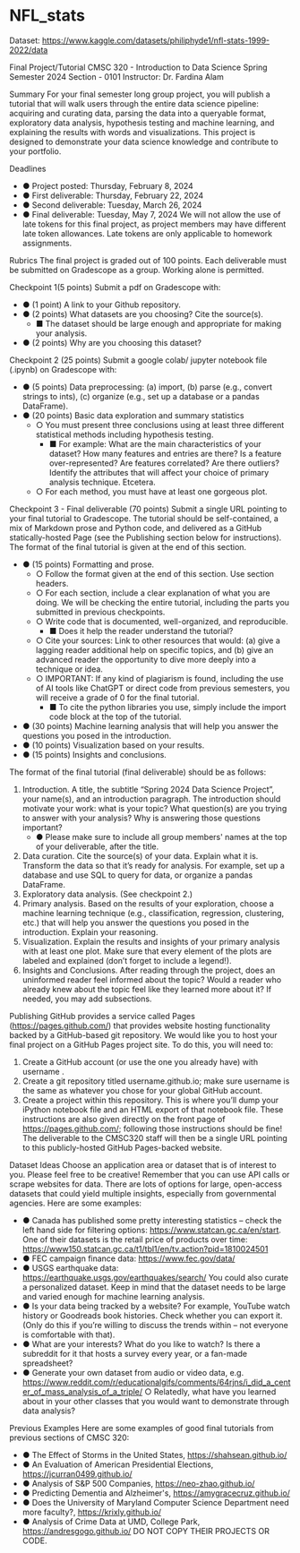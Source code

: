 # NFL_stats

Dataset: https://www.kaggle.com/datasets/philiphyde1/nfl-stats-1999-2022/data

Final Project/Tutorial
CMSC 320 - Introduction to Data Science
Spring Semester 2024
Section - 0101
Instructor: Dr. Fardina Alam

Summary
For your final semester long group project, you will publish a tutorial that will walk users through the entire data science pipeline: acquiring and curating data, parsing the data into a queryable format, exploratory data analysis, hypothesis testing and machine learning, and explaining the results with words and visualizations. This project is designed to demonstrate your data science knowledge and contribute to your portfolio.

Deadlines
* ● Project posted: Thursday, February 8, 2024
* ● First deliverable: Thursday, February 22, 2024
* ● Second deliverable: Tuesday, March 26, 2024
* ● Final deliverable: Tuesday, May 7, 2024
We will not allow the use of late tokens for this final project, as project members may have different late token allowances. Late tokens are only applicable to homework assignments.

Rubrics
The final project is graded out of 100 points.
Each deliverable must be submitted on Gradescope as a group. Working alone is permitted.

Checkpoint 1(5 points)
Submit a pdf on Gradescope with:
* ● (1 point) A link to your Github repository.
* ● (2 points) What datasets are you choosing? Cite the source(s).
    * ■ The dataset should be large enough and appropriate for making your analysis.
* ● (2 points) Why are you choosing this dataset?

Checkpoint 2 (25 points)
Submit a google colab/ jupyter notebook file (.ipynb) on Gradescope with:
* ● (5 points) Data preprocessing: (a) import, (b) parse (e.g., convert strings to ints), (c) organize (e.g., set up a database or a pandas DataFrame).
* ● (20 points) Basic data exploration and summary statistics
    * ○ You must present three conclusions using at least three different statistical methods including hypothesis testing.
        * ■ For example: What are the main characteristics of your dataset? How many features and entries are there? Is a feature over-represented? Are features correlated? Are there outliers? Identify the attributes that will affect your choice of primary analysis technique. Etcetera.
    * ○ For each method, you must have at least one gorgeous plot.

Checkpoint 3 - Final deliverable (70 points)
Submit a single URL pointing to your final tutorial to Gradescope. The tutorial should be self-contained, a mix of Markdown prose and Python code, and delivered as a GitHub statically-hosted Page (see the Publishing section below for instructions). The format of the final tutorial is given at the end of this section.
* ● (15 points) Formatting and prose.
    * ○ Follow the format given at the end of this section. Use section headers.
    * ○ For each section, include a clear explanation of what you are doing. We will be checking the entire tutorial, including the parts you submitted in previous checkpoints.
    * ○ Write code that is documented, well-organized, and reproducible.
        * ■ Does it help the reader understand the tutorial?
    * ○ Cite your sources: Link to other resources that would: (a) give a lagging reader additional help on specific topics, and (b) give an advanced reader the opportunity to dive more deeply into a technique or idea.
    * ○ IMPORTANT: If any kind of plagiarism is found, including the use of AI tools like ChatGPT or direct code from previous semesters, you will receive a grade of 0 for the final tutorial.
        * ■ To cite the python libraries you use, simply include the import code block at the top of the tutorial.
* ● (30 points) Machine learning analysis that will help you answer the questions you posed in the introduction.
* ● (10 points) Visualization based on your results.
* ● (15 points) Insights and conclusions.

The format of the final tutorial (final deliverable) should be as follows:
1. Introduction. A title, the subtitle “Spring 2024 Data Science Project”, your name(s), and an introduction paragraph. The introduction should motivate your work: what is your topic? What question(s) are you trying to answer with your analysis? Why is answering those questions important?
    * ● Please make sure to include all group members' names at the top of your deliverable, after the title.
2. Data curation. Cite the source(s) of your data. Explain what it is. Transform the data so that it’s ready for analysis. For example, set up a database and use SQL to query for data, or organize a pandas DataFrame.
3. Exploratory data analysis. (See checkpoint 2.)
4. Primary analysis. Based on the results of your exploration, choose a machine learning technique (e.g., classification, regression, clustering, etc.) that will help you answer the questions you posed in the introduction. Explain your reasoning.
5. Visualization. Explain the results and insights of your primary analysis with at least one plot. Make sure that every element of the plots are labeled and explained (don’t forget to include a legend!).
6. Insights and Conclusions. After reading through the project, does an uninformed reader feel informed about the topic? Would a reader who already knew about the topic feel like they learned more about it?
If needed, you may add subsections.

Publishing
GitHub provides a service called Pages (https://pages.github.com/) that provides website hosting functionality backed by a GitHub-based git repository. We would like you to host your final project on a GitHub Pages project site. To do this, you will need to:
1. Create a GitHub account (or use the one you already have) with username <username>.
2. Create a git repository titled username.github.io; make sure username is the same as whatever you chose for your global GitHub account.
3. Create a project within this repository. This is where you’ll dump your iPython notebook file and an HTML export of that notebook file.
These instructions are also given directly on the front page of https://pages.github.com/; following those instructions should be fine! The deliverable to the CMSC320 staff will then be a single URL pointing to this publicly-hosted GitHub Pages-backed website.

Dataset Ideas
Choose an application area or dataset that is of interest to you. Please feel free to be creative!
Remember that you can use API calls or scrape websites for data.
There are lots of options for large, open-access datasets that could yield multiple insights, especially from governmental agencies. Here are some examples:
* ● Canada has published some pretty interesting statistics – check the left hand side for filtering options: https://www.statcan.gc.ca/en/start. One of their datasets is the retail price of products over time:
https://www150.statcan.gc.ca/t1/tbl1/en/tv.action?pid=1810024501
* ● FEC campaign finance data: https://www.fec.gov/data/
* ● USGS earthquake data: https://earthquake.usgs.gov/earthquakes/search/
You could also curate a personalized dataset. Keep in mind that the dataset needs to be large and varied enough for machine learning analysis.
* ● Is your data being tracked by a website? For example, YouTube watch history or Goodreads book histories. Check whether you can export it. (Only do this if you’re willing to discuss the trends within – not everyone is comfortable with that).
* ● What are your interests? What do you like to watch? Is there a subreddit for it that hosts a survey every year, or a fan-made spreadsheet?
* ● Generate your own dataset from audio or video data, e.g.
https://www.reddit.com/r/educationalgifs/comments/64rjns/i_did_a_center_of_mass_analysis_of_a_triple/
    ○ Relatedly, what have you learned about in your other classes that you would want to demonstrate through data analysis?

Previous Examples
Here are some examples of good final tutorials from previous sections of CMSC 320:
* ● The Effect of Storms in the United States, https://shahsean.github.io/
* ● An Evaluation of American Presidential Elections, https://jcurran0499.github.io/
* ● Analysis of S&P 500 Companies, https://neo-zhao.github.io/
* ● Predicting Dementia and Alzheimer's, https://amygracecruz.github.io/
* ● Does the University of Maryland Computer Science Department need more faculty?,
https://krixly.github.io/
* ● Analysis of Crime Data at UMD, College Park, https://andresgogo.github.io/
DO NOT COPY THEIR PROJECTS OR CODE.